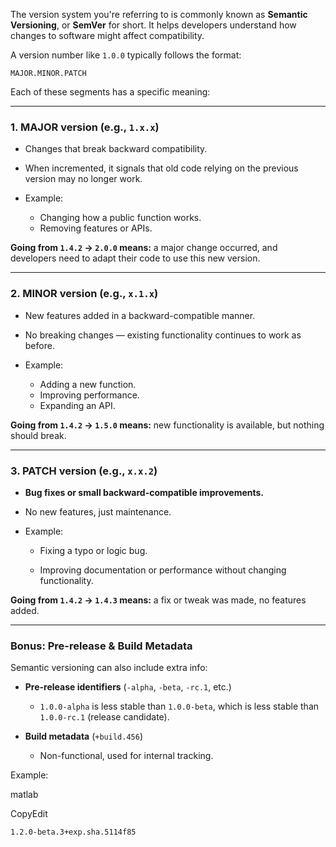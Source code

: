 The version system you're referring to is commonly known as **Semantic Versioning**, or **SemVer** for short. It helps developers understand how changes to software might affect compatibility.

A version number like `1.0.0` typically follows the format:

`MAJOR.MINOR.PATCH`

Each of these segments has a specific meaning:

---

### 1. MAJOR version (e.g., `1.x.x`)

- Changes that break backward compatibility.
- When incremented, it signals that old code relying on the previous version may no longer work.
    
- Example:
    - Changing how a public function works.
    - Removing features or APIs.

**Going from `1.4.2` → `2.0.0` means:** a major change occurred, and developers need to adapt their code to use this new version.

---

### 2. MINOR version (e.g., `x.1.x`)

- New features added in a backward-compatible manner.
- No breaking changes — existing functionality continues to work as before.
    
- Example:
    - Adding a new function.
    - Improving performance.
    - Expanding an API.

**Going from `1.4.2` → `1.5.0` means:** new functionality is available, but nothing should break.

---

### 3. PATCH version (e.g., `x.x.2`)

- **Bug fixes or small backward-compatible improvements.**
    
- No new features, just maintenance.
    
- Example:
    
    - Fixing a typo or logic bug.
        
    - Improving documentation or performance without changing functionality.
        

**Going from `1.4.2` → `1.4.3` means:** a fix or tweak was made, no features added.

---

### Bonus: Pre-release & Build Metadata

Semantic versioning can also include extra info:

- **Pre-release identifiers** (`-alpha`, `-beta`, `-rc.1`, etc.)
    
    - `1.0.0-alpha` is less stable than `1.0.0-beta`, which is less stable than `1.0.0-rc.1` (release candidate).
        
- **Build metadata** (`+build.456`)
    
    - Non-functional, used for internal tracking.
        

Example:

matlab

CopyEdit

`1.2.0-beta.3+exp.sha.5114f85`
